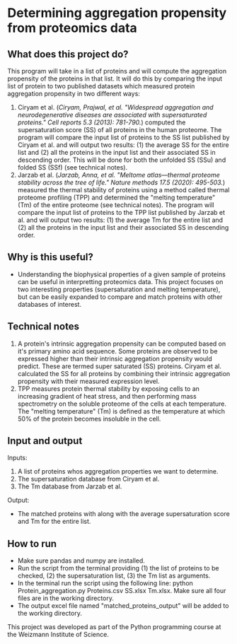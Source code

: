 # Determining aggregation propensity from proteomics data
## What does this project do?
This program will take in a list of proteins and will compute the aggregation propensity of the proteins in that list. It will do this by comparing the input list of protein to two published datasets which measured protein aggregation propensity in two different ways: 
1. Ciryam et al. (_Ciryam, Prajwal, et al. "Widespread aggregation and neurodegenerative diseases are associated with supersaturated proteins." Cell reports 5.3 (2013): 781-790._) computed the supersaturation score (SS) of all proteins in the human proteome. The program will compare the input list of proteins to the SS list published by Ciryam et al. and will output two results: (1) the average SS for the entire list and (2) all the proteins in the input list and their associated SS in descending order. This will be done for both the unfolded SS (SSu) and folded SS (SSf) (see technical notes). 
2. Jarzab et al. (_Jarzab, Anna, et al. "Meltome atlas—thermal proteome stability across the tree of life." Nature methods 17.5 (2020): 495-503._) measured the thermal stability of proteins using a method called thermal proteome profiling (TPP) and determined the "melting temperature" (Tm) of the entire proteome (see technical notes). The program will compare the input list of proteins to the TPP list published by Jarzab et al. and will output two results: (1) the average Tm for the entire list and (2) all the proteins in the input list and their associated SS in descending order.

## Why is this useful?
- Understanding the biophysical properties of a given sample of proteins can be useful in interpretting proteomics data. This project focuses on two interesting properties (supersaturation and melting temperature), but can be easily expanded to compare and match proteins with other databases of interest. 

## Technical notes
1. A protein's intrinsic aggregation propensity can be computed based on it's primary amino acid sequence. Some proteins are observed to be expressed higher than their intrinsic aggregation propensity would predict. These are termed super saturated (SS) proteins. Ciryam et al. calculated the SS for all proteins by combining their intrinsic aggregation propensity with their measured expression level.
2. TPP measures protein thermal stability by exposing cells to an increasing gradient of heat stress, and then performing mass spectrometry on the soluble proteome of the cells at each temperature. The "melting temperature" (Tm) is defined as the temperature at which 50% of the protein becomes insoluble in the cell. 

## Input and output
Inputs:
1. A list of proteins whos aggregation properties we want to determine.
2. The supersaturation database from Ciryam et al.
3. The Tm database from Jarzab et al.
   
Output:
- The matched proteins with along with the average supersaturation score and Tm for the entire list.

## How to run
- Make sure pandas and numpy are installed.
- Run the script from the terminal providing (1) the list of proteins to be checked, (2) the supersaturation list, (3) the Tm list as arguments.
- In the terminal run the script using the following line: python Protein_aggregation.py Proteins.csv SS.xlsx Tm.xlsx. Make sure all four files are in the working directory. 
- The output excel file named "matched_proteins_output" will be added to the working directory.

This project was developed as part of the Python programming course at the Weizmann Institute of Science.
